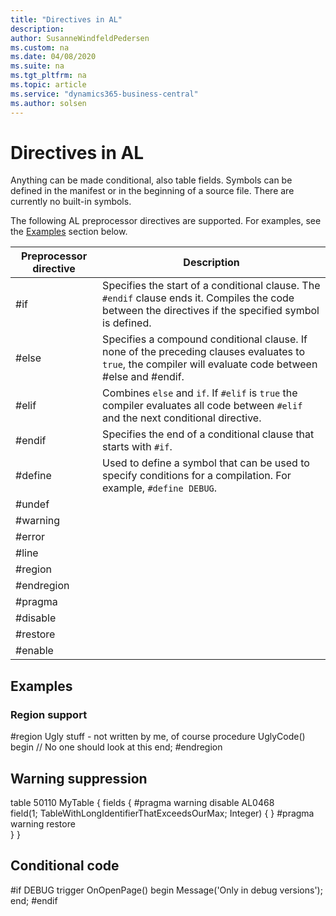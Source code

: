 ```yaml
---
title: "Directives in AL"
description: 
author: SusanneWindfeldPedersen
ms.custom: na
ms.date: 04/08/2020
ms.suite: na
ms.tgt_pltfrm: na
ms.topic: article
ms.service: "dynamics365-business-central"
ms.author: solsen
---
```


# Directives in AL

Anything can be made conditional, also table fields. Symbols can be defined in the manifest or in the beginning of a source file. There are currently no built-in symbols.

<!-- There is a server side check-in that create ParseOptions from manifest and it when parsing up syntax trees. -->

The following AL preprocessor directives are supported. For examples, see the [Examples](devenv-directives-in-al-md#Examples) section below.

|Preprocessor directive |Description |
|-----------------------|------------|
|#if                    | Specifies the start of a conditional clause. The `#endif` clause ends it. Compiles the code between the directives if the specified symbol is defined. |
|#else                  | Specifies a compound conditional clause. If none of the preceding clauses evaluates to `true`, the compiler will evaluate code between #else and #endif. |
|#elif                  | Combines `else` and `if`. If `#elif` is `true` the compiler evaluates all code between `#elif` and the next conditional directive.|
|#endif                 | Specifies the end of a conditional clause that starts with `#if`. |
|#define                | Used to define a symbol that can be used to specify conditions for a compilation. For example, `#define DEBUG`. |
|#undef                 |  |
|#warning               |  |
|#error                 |  |
|#line                  |  |
|#region                |  |
|#endregion             |  |
|#pragma                |  |
|#disable               |  |
|#restore               |  |
|#enable                |  |

## Examples

### Region support

#region Ugly stuff - not written by me, of course
    procedure UglyCode()
    begin
        // No one should look at this
    end;
#endregion

## Warning suppression

table 50110 MyTable
{
    fields
    {
#pragma warning disable AL0468         
        field(1; TableWithLongIdentifierThatExceedsOurMax; Integer) { }
#pragma warning restore        
    }
}

## Conditional code

#if DEBUG
    trigger OnOpenPage()
    begin
        Message('Only in debug versions');
    end;
#endif

